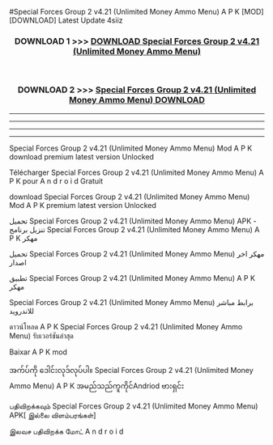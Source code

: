 #Special Forces Group 2 v4.21  (Unlimited Money Ammo Menu) A P K [MOD] [DOWNLOAD] Latest Update 4siiz



<div align="center">

<h3>DOWNLOAD 1 >>> <a href="https://teeasianyam.web.app?sq=Special Forces Group 2 v4.21  (Unlimited Money Ammo Menu)">DOWNLOAD Special Forces Group 2 v4.21  (Unlimited Money Ammo Menu) </a></h3><br>

<h3>DOWNLOAD 2 >>> <a href="https://teeasianyam.web.app?sq=Special Forces Group 2 v4.21  (Unlimited Money Ammo Menu) ">Special Forces Group 2 v4.21  (Unlimited Money Ammo Menu)  DOWNLOAD </a></h3>

</div>


----------------------------------------------------------

----------------------------------------------------------

----------------------------------------------------------

----------------------------------------------------------


Special Forces Group 2 v4.21  (Unlimited Money Ammo Menu)  Mod A P K download premium latest version Unlocked

Télécharger Special Forces Group 2 v4.21  (Unlimited Money Ammo Menu)  A P K pour A n d r o i d Gratuit

download Special Forces Group 2 v4.21  (Unlimited Money Ammo Menu)  Mod A P K premium latest version Unlocked

تحميل Special Forces Group 2 v4.21  (Unlimited Money Ammo Menu)  APK - تنزيل برنامج Special Forces Group 2 v4.21  (Unlimited Money Ammo Menu)  A P K مهكر

تحميل Special Forces Group 2 v4.21  (Unlimited Money Ammo Menu)  مهكر اخر اصدار

تطبيق Special Forces Group 2 v4.21  (Unlimited Money Ammo Menu)  A P K مهكر

Special Forces Group 2 v4.21  (Unlimited Money Ammo Menu)  برابط مباشر للاندرويد

ดาวน์โหลด A P K Special Forces Group 2 v4.21  (Unlimited Money Ammo Menu)  รับเวอร์ชันล่าสุด

Baixar A P K mod

အက်ပ်ကို ဒေါင်းလုဒ်လုပ်ပါ။ Special Forces Group 2 v4.21  (Unlimited Money Ammo Menu)  A P K အမည်သည်ကူကိုင်Andriod ဗားရှင်း

பதிவிறக்கவும் Special Forces Group 2 v4.21  (Unlimited Money Ammo Menu)  APK[ இல்லை விளம்பரங்கள்] 
 
இலவச பதிவிறக்க மோட் A n d r o i d



